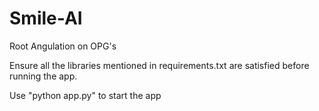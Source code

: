 # Smile-AI
Root Angulation on OPG's

Ensure all the libraries mentioned in requirements.txt are satisfied before running the app.

Use "python app.py" to start the app
